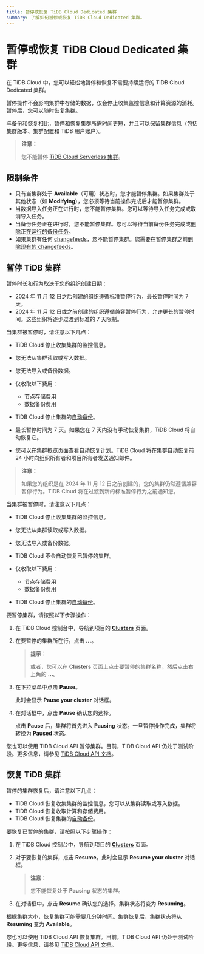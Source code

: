```yaml
---
title: 暂停或恢复 TiDB Cloud Dedicated 集群
summary: 了解如何暂停或恢复 TiDB Cloud Dedicated 集群。
---
```


# 暂停或恢复 TiDB Cloud Dedicated 集群

在 TiDB Cloud 中，您可以轻松地暂停和恢复不需要持续运行的 TiDB Cloud Dedicated 集群。

暂停操作不会影响集群中存储的数据，仅会停止收集监控信息和计算资源的消耗。暂停后，您可以随时恢复集群。

与备份和恢复相比，暂停和恢复集群所需时间更短，并且可以保留集群信息（包括集群版本、集群配置和 TiDB 用户账户）。

> **注意：**
>
> 您不能暂停 [TiDB Cloud Serverless 集群](/tidb-cloud/select-cluster-tier.md#tidb-cloud-serverless)。

## 限制条件

- 只有当集群处于 **Available**（可用）状态时，您才能暂停集群。如果集群处于其他状态（如 **Modifying**），您必须等待当前操作完成后才能暂停集群。
- 当数据导入任务正在进行时，您不能暂停集群。您可以等待导入任务完成或取消导入任务。
- 当备份任务正在进行时，您不能暂停集群。您可以等待当前备份任务完成或[删除正在运行的备份任务](/tidb-cloud/backup-and-restore.md#delete-a-running-backup-job)。
- 如果集群有任何 [changefeeds](/tidb-cloud/changefeed-overview.md)，您不能暂停集群。您需要在暂停集群之前[删除现有的 changefeeds](/tidb-cloud/changefeed-overview.md#delete-a-changefeed)。

## 暂停 TiDB 集群

暂停时长和行为取决于您的组织创建日期：

- 2024 年 11 月 12 日之后创建的组织遵循标准暂停行为，最长暂停时间为 7 天。
- 2024 年 11 月 12 日或之前创建的组织遵循兼容暂停行为，允许更长的暂停时间。这些组织将逐步过渡到标准的 7 天限制。

<SimpleTab>
<div label="标准暂停行为">

当集群被暂停时，请注意以下几点：

- TiDB Cloud 停止收集集群的监控信息。
- 您无法从集群读取或写入数据。
- 您无法导入或备份数据。
- 仅收取以下费用：

    - 节点存储费用
    - 数据备份费用

- TiDB Cloud 停止集群的[自动备份](/tidb-cloud/backup-and-restore.md#turn-on-auto-backup)。
- 最长暂停时间为 7 天。如果您在 7 天内没有手动恢复集群，TiDB Cloud 将自动恢复它。
- 您可以在集群概览页面查看自动恢复计划。TiDB Cloud 将在集群自动恢复前 24 小时向组织所有者和项目所有者发送通知邮件。

</div>
<div label="兼容暂停行为">

> **注意：**
>
> 如果您的组织是在 2024 年 11 月 12 日之前创建的，您的集群仍然遵循兼容暂停行为。TiDB Cloud 将在过渡到新的标准暂停行为之前通知您。

当集群被暂停时，请注意以下几点：

- TiDB Cloud 停止收集集群的监控信息。
- 您无法从集群读取或写入数据。
- 您无法导入或备份数据。
- TiDB Cloud 不会自动恢复已暂停的集群。
- 仅收取以下费用：

    - 节点存储费用
    - 数据备份费用

- TiDB Cloud 停止集群的[自动备份](/tidb-cloud/backup-and-restore.md#turn-on-auto-backup)。

</div>
</SimpleTab>

要暂停集群，请按照以下步骤操作：

1. 在 TiDB Cloud 控制台中，导航到项目的 [**Clusters**](https://tidbcloud.com/project/clusters) 页面。
2. 在要暂停的集群所在行，点击 **...**。

    > **提示：**
    >
    > 或者，您可以在 **Clusters** 页面上点击要暂停的集群名称，然后点击右上角的 **...**。

3. 在下拉菜单中点击 **Pause**。

    此时会显示 **Pause your cluster** 对话框。

4. 在对话框中，点击 **Pause** 确认您的选择。

    点击 **Pause** 后，集群将首先进入 **Pausing** 状态。一旦暂停操作完成，集群将转换为 **Paused** 状态。

您也可以使用 TiDB Cloud API 暂停集群。目前，TiDB Cloud API 仍处于测试阶段。更多信息，请参见 [TiDB Cloud API 文档](https://docs.pingcap.com/tidbcloud/api/v1beta)。

## 恢复 TiDB 集群

暂停的集群恢复后，请注意以下几点：

- TiDB Cloud 恢复收集集群的监控信息，您可以从集群读取或写入数据。
- TiDB Cloud 恢复收取计算和存储费用。
- TiDB Cloud 恢复集群的[自动备份](/tidb-cloud/backup-and-restore.md#turn-on-auto-backup)。

要恢复已暂停的集群，请按照以下步骤操作：

1. 在 TiDB Cloud 控制台中，导航到项目的 [**Clusters**](https://tidbcloud.com/project/clusters) 页面。
2. 对于要恢复的集群，点击 **Resume**。此时会显示 **Resume your cluster** 对话框。

    > **注意：**
    >
    > 您不能恢复处于 **Pausing** 状态的集群。

3. 在对话框中，点击 **Resume** 确认您的选择。集群状态将变为 **Resuming**。

根据集群大小，恢复集群可能需要几分钟时间。集群恢复后，集群状态将从 **Resuming** 变为 **Available**。

您也可以使用 TiDB Cloud API 恢复集群。目前，TiDB Cloud API 仍处于测试阶段。更多信息，请参见 [TiDB Cloud API 文档](https://docs.pingcap.com/tidbcloud/api/v1beta)。
